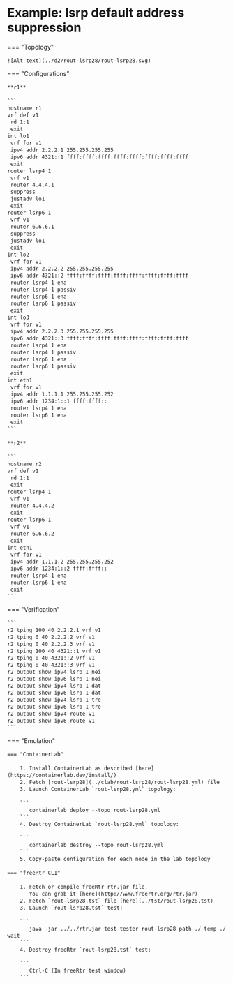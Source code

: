 # Example: lsrp default address suppression

=== "Topology"

    ![Alt text](../d2/rout-lsrp28/rout-lsrp28.svg)

=== "Configurations"

    **r1**

    ```
    hostname r1
    vrf def v1
     rd 1:1
     exit
    int lo1
     vrf for v1
     ipv4 addr 2.2.2.1 255.255.255.255
     ipv6 addr 4321::1 ffff:ffff:ffff:ffff:ffff:ffff:ffff:ffff
     exit
    router lsrp4 1
     vrf v1
     router 4.4.4.1
     suppress
     justadv lo1
     exit
    router lsrp6 1
     vrf v1
     router 6.6.6.1
     suppress
     justadv lo1
     exit
    int lo2
     vrf for v1
     ipv4 addr 2.2.2.2 255.255.255.255
     ipv6 addr 4321::2 ffff:ffff:ffff:ffff:ffff:ffff:ffff:ffff
     router lsrp4 1 ena
     router lsrp4 1 passiv
     router lsrp6 1 ena
     router lsrp6 1 passiv
     exit
    int lo3
     vrf for v1
     ipv4 addr 2.2.2.3 255.255.255.255
     ipv6 addr 4321::3 ffff:ffff:ffff:ffff:ffff:ffff:ffff:ffff
     router lsrp4 1 ena
     router lsrp4 1 passiv
     router lsrp6 1 ena
     router lsrp6 1 passiv
     exit
    int eth1
     vrf for v1
     ipv4 addr 1.1.1.1 255.255.255.252
     ipv6 addr 1234:1::1 ffff:ffff::
     router lsrp4 1 ena
     router lsrp6 1 ena
     exit
    ```

    **r2**

    ```
    hostname r2
    vrf def v1
     rd 1:1
     exit
    router lsrp4 1
     vrf v1
     router 4.4.4.2
     exit
    router lsrp6 1
     vrf v1
     router 6.6.6.2
     exit
    int eth1
     vrf for v1
     ipv4 addr 1.1.1.2 255.255.255.252
     ipv6 addr 1234:1::2 ffff:ffff::
     router lsrp4 1 ena
     router lsrp6 1 ena
     exit
    ```

=== "Verification"

    ```
    r2 tping 100 40 2.2.2.1 vrf v1
    r2 tping 0 40 2.2.2.2 vrf v1
    r2 tping 0 40 2.2.2.3 vrf v1
    r2 tping 100 40 4321::1 vrf v1
    r2 tping 0 40 4321::2 vrf v1
    r2 tping 0 40 4321::3 vrf v1
    r2 output show ipv4 lsrp 1 nei
    r2 output show ipv6 lsrp 1 nei
    r2 output show ipv4 lsrp 1 dat
    r2 output show ipv6 lsrp 1 dat
    r2 output show ipv4 lsrp 1 tre
    r2 output show ipv6 lsrp 1 tre
    r2 output show ipv4 route v1
    r2 output show ipv6 route v1
    ```

=== "Emulation"

    === "ContainerLab"

        1. Install ContainerLab as described [here](https://containerlab.dev/install/)  
        2. Fetch [rout-lsrp28](../clab/rout-lsrp28/rout-lsrp28.yml) file  
        3. Launch ContainerLab `rout-lsrp28.yml` topology:  

        ```
           containerlab deploy --topo rout-lsrp28.yml  
        ```
        4. Destroy ContainerLab `rout-lsrp28.yml` topology:  

        ```
           containerlab destroy --topo rout-lsrp28.yml  
        ```
        5. Copy-paste configuration for each node in the lab topology

    === "freeRtr CLI"

        1. Fetch or compile freeRtr rtr.jar file.  
           You can grab it [here](http://www.freertr.org/rtr.jar)  
        2. Fetch `rout-lsrp28.tst` file [here](../tst/rout-lsrp28.tst)  
        3. Launch `rout-lsrp28.tst` test:  

        ```
           java -jar ../../rtr.jar test tester rout-lsrp28 path ./ temp ./ wait
        ```
        4. Destroy freeRtr `rout-lsrp28.tst` test:  

        ```
           Ctrl-C (In freeRtr test window)
        ```

